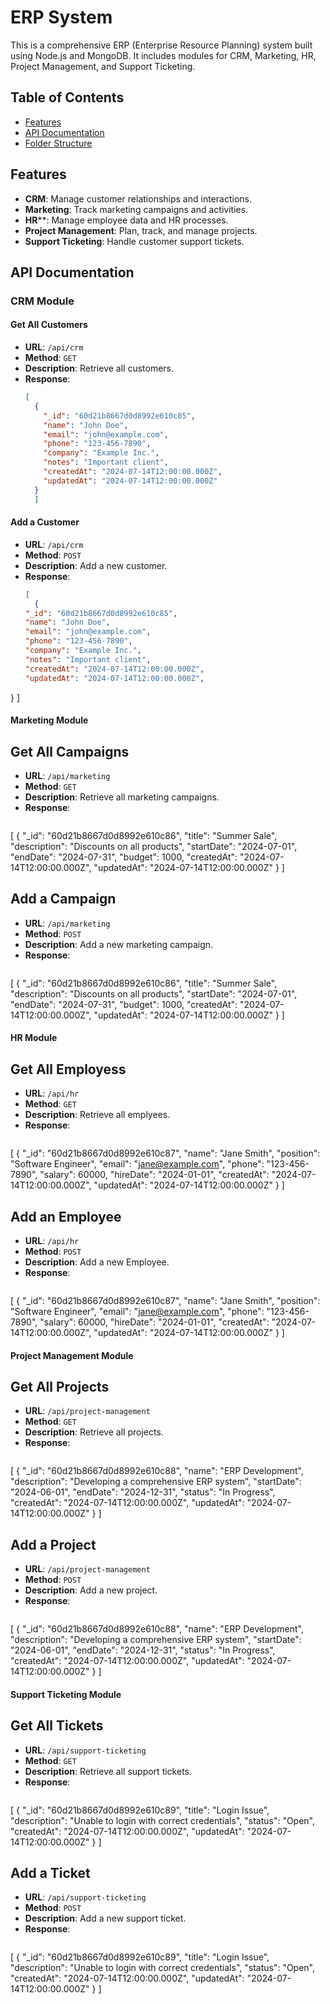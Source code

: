# ERP System

This is a comprehensive ERP (Enterprise Resource Planning) system built using Node.js and MongoDB. It includes modules for CRM, Marketing, HR, Project Management, and Support Ticketing.

## Table of Contents

- [Features](#features)
- [API Documentation](#api-documentation)
- [Folder Structure](#folder-structure)

## Features

- **CRM**: Manage customer relationships and interactions.
- **Marketing**: Track marketing campaigns and activities.
- **HR****: Manage employee data and HR processes.
- **Project Management**: Plan, track, and manage projects.
- **Support Ticketing**: Handle customer support tickets.

## API Documentation

### CRM Module

#### Get All Customers
- **URL**: `/api/crm`
- **Method**: `GET`
- **Description**: Retrieve all customers.
- **Response**: 
  ```json
  [
    {
      "_id": "60d21b8667d0d8992e610c85",
      "name": "John Doe",
      "email": "john@example.com",
      "phone": "123-456-7890",
      "company": "Example Inc.",
      "notes": "Important client",
      "createdAt": "2024-07-14T12:00:00.000Z",
      "updatedAt": "2024-07-14T12:00:00.000Z"
    }
    ]
  

#### Add a Customer
- **URL**: `/api/crm`
- **Method**: `POST`
- **Description**: Add a new customer.
- **Response**: 
  ```json
  [
    {
  "_id": "60d21b8667d0d8992e610c85",
  "name": "John Doe",
  "email": "john@example.com",
  "phone": "123-456-7890",
  "company": "Example Inc.",
  "notes": "Important client",
  "createdAt": "2024-07-14T12:00:00.000Z",
  "updatedAt": "2024-07-14T12:00:00.000Z",
}
  ]

  #### Marketing Module
  ## Get All Campaigns
- **URL**: `/api/marketing`
- **Method**: `GET`
- **Description**: Retrieve all marketing campaigns.
- **Response**: 
  ```json
 [
  {
    "_id": "60d21b8667d0d8992e610c86",
    "title": "Summer Sale",
    "description": "Discounts on all products",
    "startDate": "2024-07-01",
    "endDate": "2024-07-31",
    "budget": 1000,
    "createdAt": "2024-07-14T12:00:00.000Z",
    "updatedAt": "2024-07-14T12:00:00.000Z"
  }
]


  ## Add a Campaign
- **URL**: `/api/marketing`
- **Method**: `POST`
- **Description**: Add a new marketing campaign.
- **Response**: 
  ```json
 [
  {
  "_id": "60d21b8667d0d8992e610c86",
  "title": "Summer Sale",
  "description": "Discounts on all products",
  "startDate": "2024-07-01",
  "endDate": "2024-07-31",
  "budget": 1000,
  "createdAt": "2024-07-14T12:00:00.000Z",
  "updatedAt": "2024-07-14T12:00:00.000Z"
}
]

#### HR Module
  ## Get All Employess
- **URL**: `/api/hr`
- **Method**: `GET`
- **Description**: Retrieve all emplyees.
- **Response**: 
  ```json
 [
  {
    "_id": "60d21b8667d0d8992e610c87",
    "name": "Jane Smith",
    "position": "Software Engineer",
    "email": "jane@example.com",
    "phone": "123-456-7890",
    "salary": 60000,
    "hireDate": "2024-01-01",
    "createdAt": "2024-07-14T12:00:00.000Z",
    "updatedAt": "2024-07-14T12:00:00.000Z"
  }
]


## Add an Employee
- **URL**: `/api/hr`
- **Method**: `POST`
- **Description**: Add a new Employee.
- **Response**: 
  ```json
 [
  {
  "_id": "60d21b8667d0d8992e610c87",
  "name": "Jane Smith",
  "position": "Software Engineer",
  "email": "jane@example.com",
  "phone": "123-456-7890",
  "salary": 60000,
  "hireDate": "2024-01-01",
  "createdAt": "2024-07-14T12:00:00.000Z",
  "updatedAt": "2024-07-14T12:00:00.000Z"
}
]

#### Project Management Module
  ## Get All Projects
- **URL**: `/api/project-management`
- **Method**: `GET`
- **Description**: Retrieve all projects.
- **Response**: 
  ```json
 [
  {
    "_id": "60d21b8667d0d8992e610c88",
    "name": "ERP Development",
    "description": "Developing a comprehensive ERP system",
    "startDate": "2024-06-01",
    "endDate": "2024-12-31",
    "status": "In Progress",
    "createdAt": "2024-07-14T12:00:00.000Z",
    "updatedAt": "2024-07-14T12:00:00.000Z"
  }
]

 ## Add a Project
- **URL**: `/api/project-management`
- **Method**: `POST`
- **Description**: Add a new project.
- **Response**: 
  ```json
 [
  {
  "_id": "60d21b8667d0d8992e610c88",
  "name": "ERP Development",
  "description": "Developing a comprehensive ERP system",
  "startDate": "2024-06-01",
  "endDate": "2024-12-31",
  "status": "In Progress",
  "createdAt": "2024-07-14T12:00:00.000Z",
  "updatedAt": "2024-07-14T12:00:00.000Z"
    }
]

#### Support Ticketing Module
  ## Get All Tickets
- **URL**: `/api/support-ticketing`
- **Method**: `GET`
- **Description**: Retrieve all support tickets.
- **Response**: 
  ```json
 [
  {
    "_id": "60d21b8667d0d8992e610c89",
    "title": "Login Issue",
    "description": "Unable to login with correct credentials",
    "status": "Open",
    "createdAt": "2024-07-14T12:00:00.000Z",
    "updatedAt": "2024-07-14T12:00:00.000Z"
  }
]


 ## Add a Ticket
- **URL**: `/api/support-ticketing`
- **Method**: `POST`
- **Description**: Add a new support ticket.
- **Response**: 
  ```json
 [
  {
  "_id": "60d21b8667d0d8992e610c89",
  "title": "Login Issue",
  "description": "Unable to login with correct credentials",
  "status": "Open",
  "createdAt": "2024-07-14T12:00:00.000Z",
  "updatedAt": "2024-07-14T12:00:00.000Z"
}
]




